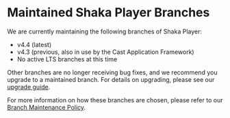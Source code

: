 # Maintained Shaka Player Branches

We are currently maintaining the following branches of Shaka Player:

 - v4.4 (latest)
 - v4.3 (previous, also in use by the Cast Application Framework)
 - No active LTS branches at this time

Other branches are no longer receiving bug fixes, and we recommend you upgrade
to a maintained branch.  For details on upgrading, please see our
[upgrade guide](https://shaka-player-demo.appspot.com/docs/api/tutorial-upgrade.html).

For more information on how these branches are chosen, please refer to our
[Branch Maintenance Policy](https://shaka-project.github.io/maintenance/shaka-player.html#branch-maintenance-policy).
